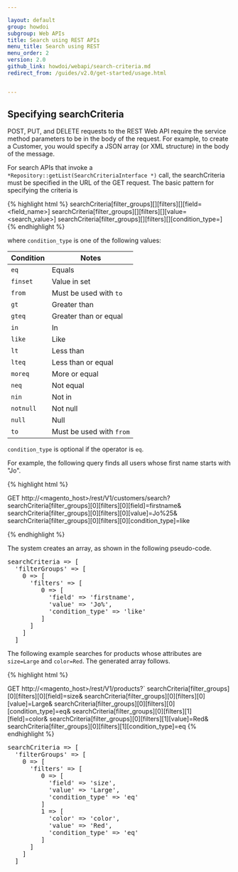 ```yaml
---

layout: default
group: howdoi
subgroup: Web APIs
title: Search using REST APIs
menu_title: Search using REST
menu_order: 2
version: 2.0
github_link: howdoi/webapi/search-criteria.md
redirect_from: /guides/v2.0/get-started/usage.html


---
```


<h2>Specifying searchCriteria </h2>

POST, PUT, and DELETE requests to the REST Web API require the service method parameters to be in the body of the request. For example, to create a Customer, you would specify a JSON array (or XML structure) in the body of the message.

For search APIs that invoke a `*Repository::getList(SearchCriteriaInterface *)` call, the searchCriteria must be specified in the URL of the GET request. The basic pattern for specifying the criteria is

{% highlight html %}
searchCriteria[filter_groups][<index>][filters][<index>][field=<field_name>]
searchCriteria[filter_groups][<index>][filters][<index>][value=<search_value>]
searchCriteria[filter_groups][<index>][filters][<index>][condition_type=<operator>]
{% endhighlight %}

where `condition_type` is one of the following values:

Condition | Notes
--- | ---
`eq` | Equals
`finset` | Value in set
`from` | Must be used with `to`
`gt` | Greater than
`gteq` |  Greater than or equal
`in` | In
`like` | Like
`lt` | Less than
`lteq` | Less than or equal
`moreq` | More or equal
`neq` | Not equal
`nin` | Not in
`notnull` | Not null
`null` | Null
`to` | Must be used with `from`

`condition_type` is optional if the operator is `eq`.

For example, the following query finds all users whose first name starts with "Jo".

{% highlight html %}

GET http://<magento_host>/rest/V1/customers/search?
searchCriteria[filter_groups][0][filters][0][field]=firstname&
searchCriteria[filter_groups][0][filters][0][value]=Jo%25&
searchCriteria[filter_groups][0][filters][0][condition_type]=like

{% endhighlight %}

The system creates an array, as shown in the following pseudo-code.

<pre>
searchCriteria => [
  'filterGroups' => [
    0 => [
      'filters' => [
         0 => [
           'field' => 'firstname',
           'value' => 'Jo%',
           'condition_type' => 'like'
         ]
      ]
    ]
  ]
</pre>

The following example searches for products whose attributes are `size=Large` and `color=Red`. The generated array follows.

{% highlight html %}

GET http://<magento_host>/rest/V1/products?`
searchCriteria[filter_groups][0][filters][0][field]=size&
searchCriteria[filter_groups][0][filters][0][value]=Large&
searchCriteria[filter_groups][0][filters][0][condition_type]=eq&
searchCriteria[filter_groups][0][filters][1][field]=color&
searchCriteria[filter_groups][0][filters][1][value]=Red&
searchCriteria[filter_groups][0][filters][1][condition_type]=eq
{% endhighlight %}

<pre>
searchCriteria => [
  'filterGroups' => [
    0 => [
      'filters' => [
         0 => [
           'field' => 'size',
           'value' => 'Large',
           'condition_type' => 'eq'
         ]
         1 => [
           'color' => 'color',
           'value' => 'Red',
           'condition_type' => 'eq'
         ]
      ]
    ]
  ]
</pre>
